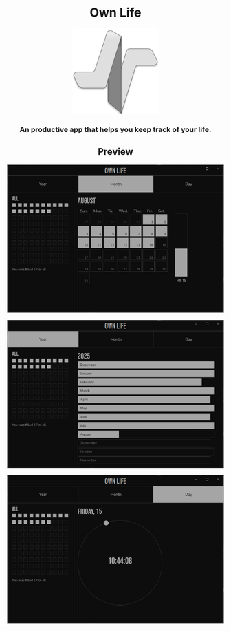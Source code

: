   
<h1 align="center">Own Life</h1>
<p align="center"><img src="icons/icon_vf.png" width="200" height="200"/></p>

<h3 align="center">An productive app that helps you keep track of your life.</h3>

<h2 align="center">Preview</h2>
<p align="center"><img src="gh_materials/sh_3.png"/></p>
<p align="center"><img src="gh_materials/sh_2.png"/></p>
<p align="center"><img src="gh_materials/sh_1.png"/></p>
